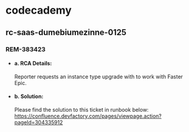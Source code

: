 # codecademy
## rc-saas-dumebiumezinne-0125

### **REM-383423**

- #### a. RCA Details:
   Reporter requests an instance type upgrade with to work with Faster Epic.

- #### b. Solution:
   Please find the solution to this ticket in runbook below:
https://confluence.devfactory.com/pages/viewpage.action?pageId=304335912

